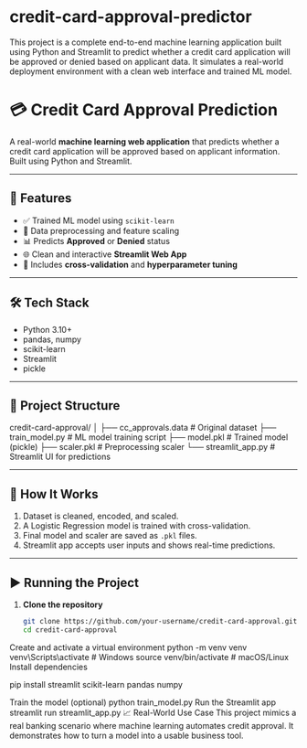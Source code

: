 # credit-card-approval-predictor
This project is a complete end-to-end machine learning application built using Python and Streamlit to predict whether a credit card application will be approved or denied based on applicant data. It simulates a real-world deployment environment with a clean web interface and trained ML model.

# 💳 Credit Card Approval Prediction

A real-world **machine learning web application** that predicts whether a credit card application will be approved based on applicant information. Built using Python and Streamlit.

---

## 🚀 Features

- ✅ Trained ML model using `scikit-learn`
- 🧠 Data preprocessing and feature scaling
- 📊 Predicts **Approved** or **Denied** status
- 🌐 Clean and interactive **Streamlit Web App**
- 🔎 Includes **cross-validation** and **hyperparameter tuning**

---

## 🛠️ Tech Stack

- Python 3.10+
- pandas, numpy
- scikit-learn
- Streamlit
- pickle

---

## 📁 Project Structure

credit-card-approval/
│
├── cc_approvals.data # Original dataset
├── train_model.py # ML model training script
├── model.pkl # Trained model (pickle)
├── scaler.pkl # Preprocessing scaler
└── streamlit_app.py # Streamlit UI for predictions



---

## 🧠 How It Works

1. Dataset is cleaned, encoded, and scaled.
2. A Logistic Regression model is trained with cross-validation.
3. Final model and scaler are saved as `.pkl` files.
4. Streamlit app accepts user inputs and shows real-time predictions.

---

## ▶️ Running the Project

1. **Clone the repository**

   ```bash
   git clone https://github.com/your-username/credit-card-approval.git
   cd credit-card-approval
Create and activate a virtual environment
python -m venv venv
venv\Scripts\activate  # Windows
source venv/bin/activate  # macOS/Linux
Install dependencies

pip install streamlit scikit-learn pandas numpy

Train the model (optional)
python train_model.py
Run the Streamlit app
streamlit run streamlit_app.py
📈 Real-World Use Case
This project mimics a real banking scenario where machine learning automates credit approval. It demonstrates how to turn a model into a usable business tool.
